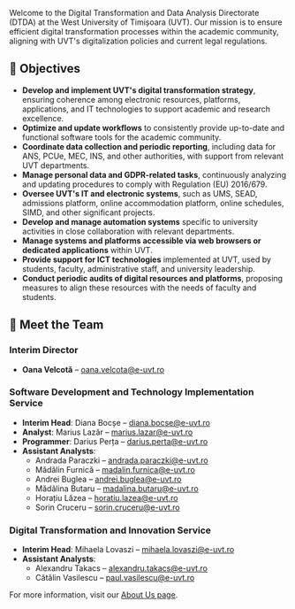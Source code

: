 Welcome to the Digital Transformation and Data Analysis Directorate (DTDA) at the West University of Timișoara (UVT). Our mission is to ensure efficient digital transformation processes within the academic community, aligning with UVT's digitalization policies and current legal regulations.

## 🎯 Objectives

- **Develop and implement UVT's digital transformation strategy**, ensuring coherence among electronic resources, platforms, applications, and IT technologies to support academic and research excellence.
- **Optimize and update workflows** to consistently provide up-to-date and functional software tools for the academic community.
- **Coordinate data collection and periodic reporting**, including data for ANS, PCUe, MEC, INS, and other authorities, with support from relevant UVT departments.
- **Manage personal data and GDPR-related tasks**, continuously analyzing and updating procedures to comply with Regulation (EU) 2016/679.
- **Oversee UVT's IT and electronic systems**, such as UMS, SEAD, admissions platform, online accommodation platform, online schedules, SIMD, and other significant projects.
- **Develop and manage automation systems** specific to university activities in close collaboration with relevant departments.
- **Manage systems and platforms accessible via web browsers or dedicated applications** within UVT.
- **Provide support for ICT technologies** implemented at UVT, used by students, faculty, administrative staff, and university leadership.
- **Conduct periodic audits of digital resources and platforms**, proposing measures to align these resources with the needs of faculty and students.

## 👥 Meet the Team

### Interim Director
- **Oana Velcotă** – [oana.velcota@e-uvt.ro](mailto:oana.velcota@e-uvt.ro)

### Software Development and Technology Implementation Service
- **Interim Head**: Diana Bocșe – [diana.bocse@e-uvt.ro](mailto:diana.bocse@e-uvt.ro)
- **Analyst**: Marius Lazăr – [marius.lazar@e-uvt.ro](mailto:marius.lazar@e-uvt.ro)
- **Programmer**: Darius Perța – [darius.perta@e-uvt.ro](mailto:darius.perta@e-uvt.ro)
- **Assistant Analysts**:
  - Andrada Paraczki – [andrada.paraczki@e-uvt.ro](mailto:andrada.paraczki@e-uvt.ro)
  - Mădălin Furnică – [madalin.furnica@e-uvt.ro](mailto:madalin.furnica@e-uvt.ro)
  - Andrei Buglea – [andrei.buglea@e-uvt.ro](mailto:andrei.buglea@e-uvt.ro)
  - Mădălina Butaru – [madalina.butaru@e-uvt.ro](mailto:madalina.butaru@e-uvt.ro)
  - Horațiu Lăzea – [horatiu.lazea@e-uvt.ro](mailto:horatiu.lazea@e-uvt.ro)
  - Sorin Cruceru – [sorin.cruceru@e-uvt.ro](mailto:sorin.cruceru@e-uvt.ro)

### Digital Transformation and Innovation Service
- **Interim Head**: Mihaela Lovaszi – [mihaela.lovaszi@e-uvt.ro](mailto:mihaela.lovaszi@e-uvt.ro)
- **Assistant Analysts**:
  - Alexandru Takacs – [alexandru.takacs@e-uvt.ro](mailto:alexandru.takacs@e-uvt.ro)
  - Cătălin Vasilescu – [paul.vasilescu@e-uvt.ro](mailto:paul.vasilescu@e-uvt.ro)

For more information, visit our [About Us page](https://digital.uvt.ro/despre-noi/).
